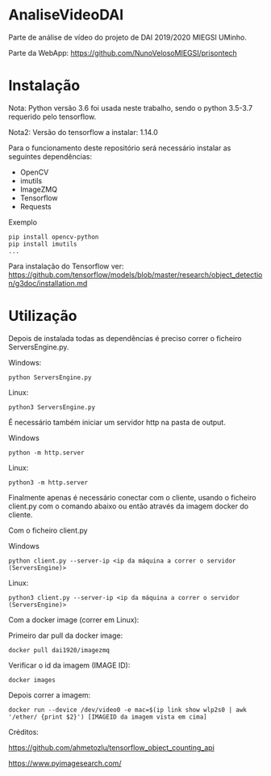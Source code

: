 # AnaliseVideoDAI

Parte de análise de vídeo do projeto de DAI 2019/2020 MIEGSI UMinho.

Parte da WebApp: https://github.com/NunoVelosoMIEGSI/prisontech

# Instalação

Nota: Python versão 3.6 foi usada neste trabalho, sendo o python 3.5-3.7 requerido pelo tensorflow.

Nota2: Versão do tensorflow a instalar: 1.14.0

Para o funcionamento deste repositório será necessário instalar as seguintes dependências:

*   OpenCV
*   imutils
*   ImageZMQ
*   Tensorflow
*   Requests

Exemplo

```
pip install opencv-python
pip install imutils
...
```

Para instalação do Tensorflow ver: https://github.com/tensorflow/models/blob/master/research/object_detection/g3doc/installation.md


# Utilização

Depois de instalada todas as dependências é preciso correr o ficheiro ServersEngine.py.

Windows:

```
python ServersEngine.py
```

Linux:

```
python3 ServersEngine.py
```

É necessário também iniciar um servidor http na pasta de output.

Windows
```
python -m http.server
```

Linux:
```
python3 -m http.server
```

Finalmente apenas é necessário conectar com o cliente, usando o ficheiro client.py com o comando abaixo ou então através da imagem docker do cliente.

Com o ficheiro client.py

Windows
```
python client.py --server-ip <ip da máquina a correr o servidor (ServersEngine)>
```

Linux:
```
python3 client.py --server-ip <ip da máquina a correr o servidor (ServersEngine)>
```

Com a docker image (correr em Linux):

Primeiro dar pull da docker image:

```
docker pull dai1920/imagezmq
```

Verificar o id da imagem (IMAGE ID):
```
docker images
```

Depois correr a imagem:

```
docker run --device /dev/video0 -e mac=$(ip link show wlp2s0 | awk '/ether/ {print $2}') [IMAGEID da imagem vista em cima]
```


Créditos:

https://github.com/ahmetozlu/tensorflow_object_counting_api

https://www.pyimagesearch.com/

